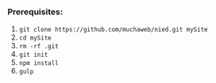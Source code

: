 ### Prerequisites:

1. `git clone https://github.com/muchaweb/nied.git mySite`
2. `cd mySite`
3. `rm -rf .git`
4. `git init`
5. `npm install`
6. `gulp`

